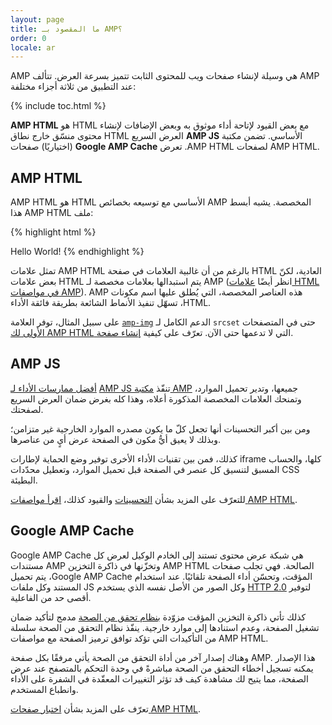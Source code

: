 ```yaml
---
layout: page
title: ما المقصود بـ AMP؟
order: 0
locale: ar
---
```

<amp-youtube
    data-videoid="lBTCB7yLs8Y"
    layout="responsive"
    width="480" height="270">
</amp-youtube>

AMP هي وسيلة لإنشاء صفحات ويب للمحتوى الثابت تتميز بسرعة العرض.
تتألف AMP عند التطبيق من ثلاثة أجزاء مختلفة:

{% include toc.html %}

**<span dir="ltr" class="nowrap">AMP HTML</span>** هو HTML مع بعض القيود لإتاحة أداء موثوق به
وبعض الإضافات لإنشاء محتوى منسّق خارج نطاق HTML الأساسي.
تضمن مكتبة **<span dir="ltr" class="nowrap">AMP JS</span>** العرض السريع لصفحات <span dir="ltr" class="nowrap">AMP HTML</span>.
تعرض **<span dir="ltr" class="nowrap">Google AMP Cache</span>** (اختياريًا) صفحات <span dir="ltr" class="nowrap">AMP HTML</span>.

## <span dir="ltr" class="nowrap">AMP HTML</span>

<span dir="ltr" class="nowrap">AMP HTML</span> هو HTML الأساسي مع توسيعه بخصائص AMP المخصصة.
يشبه أبسط ملف <span dir="ltr" class="nowrap">AMP HTML</span> هذا:

{% highlight html %}
<!doctype html>
<html ⚡>
 <head>
   <meta charset="utf-8">
   <link rel="canonical" href="hello-world.html">
   <meta name="viewport" content="width=device-width,minimum-scale=1,initial-scale=1">
   <style amp-boilerplate>body{-webkit-animation:-amp-start 8s steps(1,end) 0s 1 normal both;-moz-animation:-amp-start 8s steps(1,end) 0s 1 normal both;-ms-animation:-amp-start 8s steps(1,end) 0s 1 normal both;animation:-amp-start 8s steps(1,end) 0s 1 normal both}@-webkit-keyframes -amp-start{from{visibility:hidden}to{visibility:visible}}@-moz-keyframes -amp-start{from{visibility:hidden}to{visibility:visible}}@-ms-keyframes -amp-start{from{visibility:hidden}to{visibility:visible}}@-o-keyframes -amp-start{from{visibility:hidden}to{visibility:visible}}@keyframes -amp-start{from{visibility:hidden}to{visibility:visible}}</style><noscript><style amp-boilerplate>body{-webkit-animation:none;-moz-animation:none;-ms-animation:none;animation:none}</style></noscript>
   <script async src="https://cdn.ampproject.org/v0.js"></script>
 </head>
 <body>Hello World!</body>
</html>
{% endhighlight %}

بالرغم من أن غالبية العلامات في صفحة <span dir="ltr" class="nowrap">AMP HTML</span> تمثل علامات HTML العادية،
لكنّ بعض علامات HTML يتم استبدالها بعلامات مخصصة لـ AMP (انظر أيضًا
[علامات HTML في مواصفات AMP](https://github.com/ampproject/amphtml/blob/master/spec/amp-html-format.md)).
هذه العناصر المخصصة، التي يُطلق عليها اسم مكونات <span dir="ltr" class="nowrap">AMP HTML</span>،
تسهّل تنفيذ الأنماط الشائعة بطريقة فائقة الأداء.

على سبيل المثال، توفر العلامة [`amp-img`](/docs/reference/amp-img.html)
الدعم الكامل لـ `srcset` حتى في المتصفحات التي لا تدعمها حتى الآن.
تعرّف على كيفية [إنشاء صفحة <span dir="ltr" class="nowrap">AMP HTML</span> الأولى لك](/docs/get_started/create_page.html).

## <span dir="ltr" class="nowrap">AMP JS</span>

تنفّذ [مكتبة <span dir="ltr" class="nowrap">AMP JS</span>](https://github.com/ampproject/amphtml/tree/master/src)
[أفضل ممارسات الأداء لـ AMP](/docs/get_started/technical_overview.html) جميعها،
وتدير تحميل الموارد، وتمنحك العلامات المخصصة المذكورة أعلاه،
وهذا كله بغرض ضمان العرض السريع لصفحتك.

ومن بين أكبر التحسينات أنها تجعل كلّ ما يكون مصدره الموارد الخارجية غير متزامن؛ وبذلك لا يعيق أيُّ مكون في الصفحة عرض أيٍ من عناصرها.

كذلك، فمن بين تقنيات الأداء الأخرى توفير وضع الحماية لإطارات iframe كلها، والحساب المسبق لتنسيق كل عنصر في الصفحة قبل تحميل الموارد، وتعطيل محدّدات CSS البطيئة.

للتعرّف على المزيد بشأن [التحسينات](/docs/get_started/technical_overview.html) والقيود كذلك، [اقرأ مواصفات <span dir="ltr" class="nowrap">AMP HTML</span>](https://github.com/ampproject/amphtml/blob/master/spec/amp-html-format.md).

## <span dir="ltr" class="nowrap">Google AMP Cache</span>

<span dir="ltr" class="nowrap">Google AMP Cache</span> هي شبكة عرض محتوى تستند إلى الخادم الوكيل
لعرض كل مستندات AMP الصالحة.
فهي تجلب صفحات <span dir="ltr" class="nowrap">AMP HTML</span> وتخزّنها في ذاكرة التخزين المؤقت، وتحسّن أداء الصفحة تلقائيًا.
عند استخدام <span dir="ltr" class="nowrap">Google AMP Cache</span>، يتم تحميل المستند وكل ملفات JS وكل الصور
من الأصل نفسه الذي يستخدم
[HTTP 2.0](https://http2.github.io/) لتوفير أقصى حد من الفاعلية.

كذلك تأتي ذاكرة التخزين المؤقت مزوّدة
[بنظام تحقق من الصحة](https://github.com/ampproject/amphtml/tree/master/validator)
مدمج لتأكيد ضمان تشغيل الصفحة،
وعدم استنادها إلى موارد خارجية.
ينفّذ نظام التحقق من الصحة سلسلة من التأكيدات
التي تؤكد توافق ترميز الصفحة مع مواصفات <span dir="ltr" class="nowrap">AMP HTML</span>.

وهناك إصدار آخر من أداة التحقق من الصحة يأتي مرفقًا بكل صفحة AMP. هذا الإصدار يمكنه تسجيل أخطاء التحقق من الصحة مباشرةً في وحدة التحكم بالمتصفح عند عرض الصفحة،
مما يتيح لك مشاهدة كيف قد تؤثر التغييرات المعقّدة في الشفرة
على الأداء وانطباع المستخدم.

تعرّف على المزيد بشأن [اختبار صفحات <span dir="ltr" class="nowrap">AMP HTML</span>](/docs/guides/validate.html).
